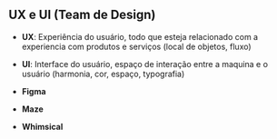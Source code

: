 ## UX e UI (Team de Design)
- **UX**: Experiência do usuário, todo que esteja relacionado com a experiencia com produtos e serviços (local de objetos, fluxo)
- **UI**: Interface do usuário, espaço de interação entre a maquina e o usuário (harmonia, cor, espaço, typografia)


 - **Figma** 
 - **Maze** 
 - **Whimsical**
